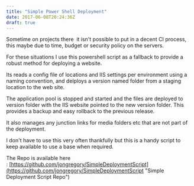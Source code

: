 ```yaml
---
title: "Simple Power Shell Deployment"
date: 2017-06-08T20:24:36Z
draft: true
---
```


Sometime on projects there  it isn't possible to put in a decent CI process, this maybe due to time, budget or security policy on the servers.

For these situations I use this powershell script as a fallback to provide a robust method for deploying a website.

Its reads a config file of locations and IIS settings per environment using a naming convention, and delploys a version named folder from a staging location to the web site.

The application pool is stopped and started and the files are deployed to version folder with the IIS website pointed to the new version folder. This provides a backup and easy rollback to the previous release.

It also manages any junction links for media folders etc that are not part of the deployment.

I don't have to use this very often thankfully but this is a handy script to keep available to use a base when required.

The Repo is available here : [https://github.com/jongregory/SimpleDeploymentScript](https://github.com/jongregory/SimpleDeploymentScript "Simple Deployment Script Repo")

